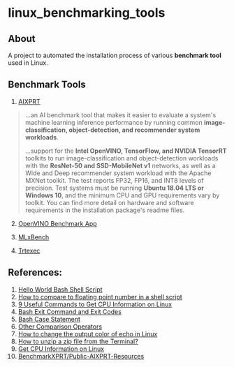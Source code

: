 # linux_benchmarking_tools

## About
A project to automated the installation process of various **benchmark tool** used in Linux.

## Benchmark Tools
1. [AIXPRT](https://www.principledtechnologies.com/benchmarkxprt/aixprt/index.php)

> ...an AI benchmark tool that makes it easier to evaluate a system's machine learning inference performance by running common **image-classification, object-detection, and recommender system workloads**.
> 
> ...support for the **Intel OpenVINO, TensorFlow, and NVIDIA TensorRT** toolkits to run image-classification and object-detection workloads with the **ResNet-50 and SSD-MobileNet v1** networks, as well as a Wide and Deep recommender system workload with the Apache MXNet toolkit. The test reports FP32, FP16, and INT8 levels of precision. Test systems must be running **Ubuntu 18.04 LTS or Windows 10**, and the minimum CPU and GPU requirements vary by toolkit. You can find more detail on hardware and software requirements in the installation package's readme files.

2. [OpenVINO Benchmark App](https://docs.openvinotoolkit.org/2018_R5/_samples_benchmark_app_README.html)

3. [MLxBench](https://mlbench.github.io/)

4. [Trtexec](https://github.com/NVIDIA/TensorRT/tree/master/samples/opensource/trtexec)

## References: 
1. [Hello World Bash Shell Script](https://www.cyberciti.biz/faq/hello-world-bash-shell-script/)
2. [How to compare to floating point number in a shell script](https://unix.stackexchange.com/questions/24721/how-to-compare-to-floating-point-number-in-a-shell-script)
3. [9 Useful Commands to Get CPU Information on Linux](https://www.tecmint.com/check-linux-cpu-information/)
4. [Bash Exit Command and Exit Codes](https://linuxize.com/post/bash-exit/)
5. [Bash Case Statement](https://linuxize.com/post/bash-case-statement/)
6. [Other Comparison Operators](https://tldp.org/LDP/abs/html/comparison-ops.html)
7. [How to change the output color of echo in Linux](https://stackoverflow.com/questions/5947742/how-to-change-the-output-color-of-echo-in-linux_benchmarking_tools)
8. [How to unzip a zip file from the Terminal?](https://askubuntu.com/questions/86849/how-to-unzip-a-zip-file-from-the-terminal)
9. [Get CPU Information on Linux](https://linuxize.com/post/get-cpu-information-on-linux/)
10. [BenchmarkXPRT/Public-AIXPRT-Resources](https://github.com/BenchmarkXPRT/Public-AIXPRT-Resources/blob/master/Installation%20readmes/AIXPRT%20OpenVINO%20Ubuntu%20Readme.md)

